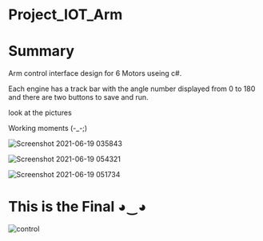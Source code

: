 #  Project_IOT_Arm

#  Summary

Arm control interface design for 6 Motors useing c#.

Each engine has a track bar with the angle number displayed from 0 to 180 and there are two buttons to save and run.

look at the pictures

Working moments ‪(-_-;)‬
                  
![Screenshot 2021-06-19 035843](https://user-images.githubusercontent.com/56201060/122629545-77fb6c00-d0c6-11eb-8272-c8472e54d903.jpg)

![Screenshot 2021-06-19 054321](https://user-images.githubusercontent.com/56201060/122629548-792c9900-d0c6-11eb-987f-3ca92e3766d8.jpg)

![Screenshot 2021-06-19 051734](https://user-images.githubusercontent.com/56201060/122629552-7c278980-d0c6-11eb-9be8-4441ffe00e5b.jpg)


#  This is the Final  ‪◕‿◕‬


![control](https://user-images.githubusercontent.com/56201060/122629554-7df14d00-d0c6-11eb-8cd2-b48b21787d91.jpg)
